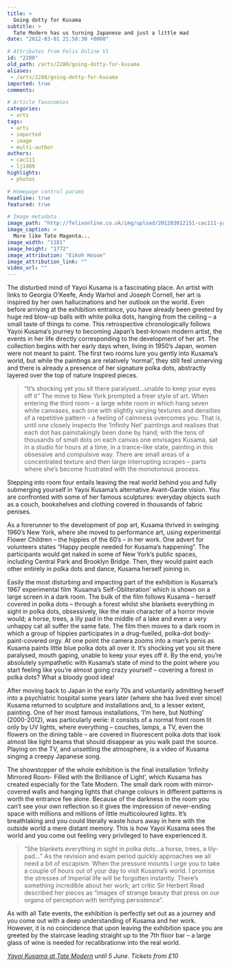 ```yaml
---
title: >
  Going dotty for Kusama
subtitle: >
  Tate Modern has us turning Japanese and just a little mad
date: "2012-03-01 21:50:30 +0000"

# Attributes from Felix Online V1
id: "2280"
old_path: /arts/2280/going-dotty-for-kusama
aliases:
 - /arts/2280/going-dotty-for-kusama
imported: true
comments:

# Article Taxonomies
categories:
 - arts
tags:
 - arts
 - imported
 - image
 - multi-author
authors:
 - cac111
 - lj1409
highlights:
 - photos

# Homepage control params
headline: true
featured: true

# Image metadata
image_path: "http://felixonline.co.uk/img/upload/201203012151-cac111-yayoikusama.jpg"
image_caption: >
  More like Tate Magenta...
image_width: "1181"
image_height: "1772"
image_attribution: "Eikoh Hosoe"
image_attribution_link: ""
video_url: ""
---
```


The disturbed mind of Yayoi Kusama is a fascinating place. An artist with links to Georgia O’Keefe, Andy Warhol and Joseph Cornell, her art is inspired by her own hallucinations and her outlook on the world. Even before arriving at the exhibition entrance, you have already been greeted by huge red blow-up balls with white polka dots, hanging from the ceiling – a small taste of things to come.
 This retrospective chronologically follows Yayoi Kusama’s journey to becoming Japan’s best-known modern artist, the events in her life directly corresponding to the development of her art. The collection begins with her early days when, living in 1950’s Japan, women were not meant to paint. The first two rooms lure you gently into Kusama’s world, but while the paintings are relatively ‘normal’, they still feel unnerving and there is already a presence of her signature polka dots, abstractly layered over the top of nature inspired pieces.
> “It’s shocking yet you sit there paralysed...unable to keep your eyes off it”
The move to New York prompted a freer style of art. When entering the third room – a large white room in which hang seven white canvases, each one with slightly varying textures and densities of a repetitive pattern – a feeling of calmness overcomes you. That is, until one closely inspects the ‘Infinity Net’ paintings and realises that each dot has painstakingly been done by hand; with the tens of thousands of small dots on each canvas one envisages Kusama, sat in a studio for hours at a time, in a trance-like state, painting in this obsessive and compulsive way. There are small areas of a concentrated texture and then large interrupting scrapes – parts where she’s become frustrated with the monotonous process.

Stepping into room four entails leaving the real world behind you and fully submerging yourself in Yayoi Kusama’s alternative Avant-Garde vision. You are confronted with some of her famous sculptures: everyday objects such as a couch, bookshelves and clothing covered in thousands of fabric penises.

As a forerunner to the development of pop art, Kusama thrived in swinging 1960’s New York, where she moved to performance art, using experimental Flower Children – the hippies of the 60’s – in her work. One advert for volunteers states “Happy people needed for Kusama’s happening”. The participants would get naked in some of New York’s public spaces, including Central Park and Brooklyn Bridge. Then, they would paint each other entirely in polka dots and dance, Kusama herself joining in.

Easily the most disturbing and impacting part of the exhibition is Kusama’s 1967 experimental film ‘Kusama’s Self-Obliteration’ which is shown on a large screen in a dark room. The bulk of the film follows Kusama – herself covered in polka dots – through a forest whilst she blankets everything in sight in polka dots, obsessively, like the main character of a horror movie would; a horse, trees, a lily pad in the middle of a lake and even a very unhappy cat all suffer the same fate. The film then moves to a dark room in which a group of hippies participates in a drug-fuelled, polka-dot body-paint-covered orgy. At one point the camera zooms into a man’s penis as Kusama paints little blue polka dots all over it. It’s shocking yet you sit there paralysed, mouth gaping, unable to keep your eyes off it. By the end, you’re absolutely sympathetic with Kusama’s state of mind to the point where you start feeling like you’re almost going crazy yourself – covering a forest in polka dots? What a bloody good idea!

After moving back to Japan in the early 70s and voluntarily admitting herself into a psychiatric hospital some years later (where she has lived ever since) Kusama returned to sculpture and installations and, to a lesser extent, painting. One of her most famous installations, ‘I’m here, but Nothing’ (2000-2012), was particularly eerie: it consists of a normal front room lit only by UV lights, where everything – couches, lamps, a TV, even the flowers on the dining table – are covered in fluorescent polka dots that look almost like light beams that should disappear as you walk past the source. Playing on the TV, and unsettling the atmosphere, is a video of Kusama singing a creepy Japanese song.

The showstopper of the whole exhibition is the final installation ‘Infinity Mirrored Room- Filled with the Brilliance of Light’, which Kusama has created especially for the Tate Modern. The small dark room with mirror-covered walls and hanging lights that change colours in different patterns is worth the entrance fee alone. Because of the darkness in the room you can’t see your own reflection so it gives the impression of never-ending space with millions and millions of little multicoloured lights. It’s breathtaking and you could literally waste hours away in here with the outside world a mere distant memory. This is how Yayoi Kusama sees the world and you come out feeling very privileged to have experienced it.
> “She blankets everything in sight in polka dots...a horse, trees, a lily-pad...”
As the revision and exam period quickly approaches we all need a bit of escapism. When the pressure mounts I urge you to take a couple of hours out of your day to visit Kusama’s world. I promise the stresses of Imperial life will be forgotten instantly. There’s something incredible about her work; art critic Sir Herbert Read described her pieces as “images of strange beauty that press on our organs of perception with terrifying persistence”.

As with all Tate events, the exhibition is perfectly set out as a journey and you come out with a deep understanding of Kusama and her work. However, it is no coincidence that upon leaving the exhibition space you are greeted by the staircase leading straight up to the 7th floor bar – a large glass of wine is needed for recalibrationw into the real world.

_[Yayoi Kusama at Tate Modern](http://www.tate.org.uk/modern/exhibitions/yayoikusama/default.shtm?gclid=CJyn2bPWxq4CFeMmtAodPBdvaw) until 5 June. Tickets from £10_
